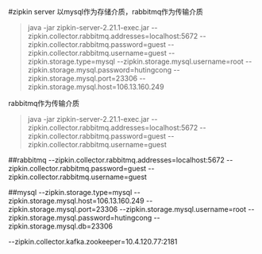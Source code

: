 #zipkin server
以mysql作为存储介质，rabbitmq作为传输介质
> java -jar zipkin-server-2.21.1-exec.jar --zipkin.collector.rabbitmq.addresses=localhost:5672 --zipkin.collector.rabbitmq.password=guest --zipkin.collector.rabbitmq.username=guest --zipkin.storage.type=mysql --zipkin.storage.mysql.username=root --zipkin.storage.mysql.password=hutingcong --zipkin.storage.mysql.port=23306 --zipkin.storage.mysql.host=106.13.160.249

rabbitmq作为传输介质
> java -jar zipkin-server-2.21.1-exec.jar --zipkin.collector.rabbitmq.addresses=localhost:5672 --zipkin.collector.rabbitmq.password=guest --zipkin.collector.rabbitmq.username=guest 


##rabbitmq
--zipkin.collector.rabbitmq.addresses=localhost:5672 
--zipkin.collector.rabbitmq.password=guest 
--zipkin.collector.rabbitmq.username=guest

##mysql
--zipkin.storage.type=mysql 
--zipkin.storage.mysql.host=106.13.160.249
--zipkin.storage.mysql.port=23306
--zipkin.storage.mysql.username=root 
--zipkin.storage.mysql.password=hutingcong 
--zipkin.storage.mysql.db=23306 

--zipkin.collector.kafka.zookeeper=10.4.120.77:2181
